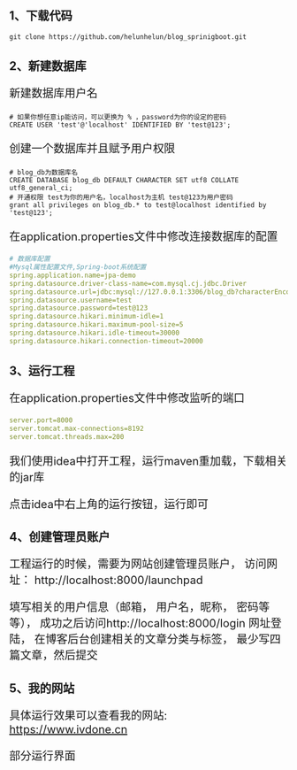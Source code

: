 ## 1、下载代码

```shell
git clone https://github.com/helunhelun/blog_sprinigboot.git
```

## 2、新建数据库

<p style="font-size:20px;">新建数据库用户名</p>

```shell
# 如果你想任意ip能访问，可以更换为 % ，password为你的设定的密码
CREATE USER 'test'@'localhost' IDENTIFIED BY 'test@123';
```

<p style="font-size:20px;">创建一个数据库并且赋予用户权限</p>

```shell
# blog_db为数据库名
CREATE DATABASE blog_db DEFAULT CHARACTER SET utf8 COLLATE utf8_general_ci;
# 开通权限 test为你的用户名，localhost为主机 test@123为用户密码
grant all privileges on blog_db.* to test@localhost identified by 'test@123';
```

<p style="font-size:20px;">在application.properties文件中修改连接数据库的配置</p>

```yaml
# 数据库配置
#Mysql属性配置文件,Spring-boot系统配置
spring.application.name=jpa-demo
spring.datasource.driver-class-name=com.mysql.cj.jdbc.Driver
spring.datasource.url=jdbc:mysql://127.0.0.1:3306/blog_db?characterEncoding=utf8&useSSL=false&serverTimezone=GMT%2b8
spring.datasource.username=test
spring.datasource.password=test@123
spring.datasource.hikari.minimum-idle=1
spring.datasource.hikari.maximum-pool-size=5
spring.datasource.hikari.idle-timeout=30000
spring.datasource.hikari.connection-timeout=20000

```

## 3、运行工程

<p style="font-size:20px;">在application.properties文件中修改监听的端口</p>

```yaml
server.port=8000
server.tomcat.max-connections=8192
server.tomcat.threads.max=200
```

<p style="font-size:20px;">我们使用idea中打开工程，运行maven重加载，下载相关的jar库</p>

<p style="font-size:20px;">点击idea中右上角的运行按钮，运行即可</p>

## 4、创建管理员账户

<p style="font-size:20px;">工程运行的时候，需要为网站创建管理员账户， 访问网址： http://localhost:8000/launchpad</p>


<p style="font-size:20px;">填写相关的用户信息（邮箱， 用户名，昵称， 密码等等）， 成功之后访问http://localhost:8000/login 网址登陆， 在博客后台创建相关的文章分类与标签， 最少写四篇文章，然后提交</p>

## 5、我的网站

<p style="font-size:20px;">具体运行效果可以查看我的网站: <a href="https://www.ivdone.cn">https://www.ivdone.cn</a></p>

<p style="font-size:20px;">部分运行界面</p>






